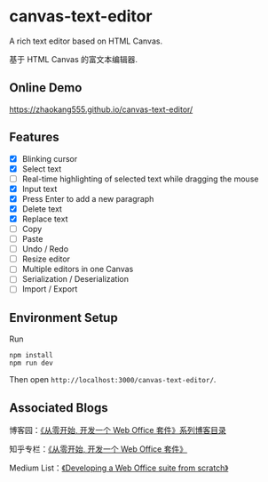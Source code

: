# canvas-text-editor

A rich text editor based on HTML Canvas. 

基于 HTML Canvas 的富文本编辑器.

## Online Demo

https://zhaokang555.github.io/canvas-text-editor/

## Features

- [x] Blinking cursor
- [x] Select text
- [ ] Real-time highlighting of selected text while dragging the mouse
- [x] Input text
- [x] Press Enter to add a new paragraph
- [x] Delete text
- [x] Replace text
- [ ] Copy
- [ ] Paste
- [ ] Undo / Redo
- [ ] Resize editor
- [ ] Multiple editors in one Canvas
- [ ] Serialization / Deserialization
- [ ] Import / Export

## Environment Setup

Run
```
npm install
npm run dev
```

Then open `http://localhost:3000/canvas-text-editor/`.

## Associated Blogs

博客园：[《从零开始, 开发一个 Web Office 套件》系列博客目录](https://www.cnblogs.com/forzhaokang/p/15907371.html)

知乎专栏：[《从零开始, 开发一个 Web Office 套件》](https://www.zhihu.com/column/c_1483016910866931712)

Medium List：[《Developing a Web Office suite from scratch》](https://medium.com/@forzhaokang/list/developing-a-web-office-suite-from-scratch-6f3c5735fc66)